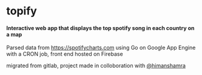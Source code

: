 # topify


#### Interactive web app that displays the top spotify song in each country on a map 

Parsed data from https://spotifycharts.com using Go on Google App Engine with a CRON job, front end hosted on Firebase 


migrated from gitlab, project made in colloboration with [@himanshamra](https://github.com/himanshamra)
